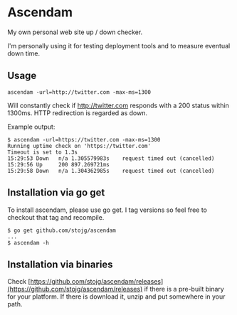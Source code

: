 # Ascendam

My own personal web site up / down checker.
 
I'm personally using it for testing deployment tools and to measure eventual down time.

## Usage

	ascendam -url=http://twitter.com -max-ms=1300

Will constantly check if http://twitter.com responds with a 200 status within 1300ms. HTTP redirection is 
regarded as down.

Example output:

	$ ascendam -url=https://twitter.com -max-ms=1300
    Running uptime check on 'https://twitter.com'
    Timeout is set to 1.3s
    15:29:53 Down	n/a	1.305579983s	request timed out (cancelled)
    15:29:56 Up		200	897.269721ms
    15:29:58 Down	n/a	1.304362985s	request timed out (cancelled)

## Installation via go get

To install ascendam, please use go get. I tag versions so feel free to checkout that tag and recompile.

	$ go get github.com/stojg/ascendam
	...
	$ ascendam -h

## Installation via binaries

Check [https://github.com/stojg/ascendam/releases](https://github.com/stojg/ascendam/releases) if there is a pre-built 
binary for your platform. If there is download it, unzip and put somewhere in your path.




